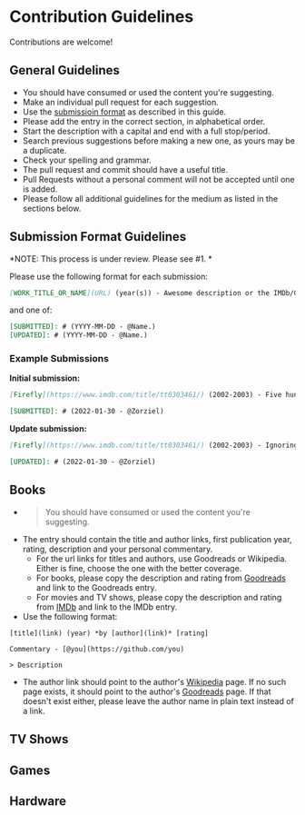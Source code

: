# Contribution Guidelines

Contributions are welcome! 

## General Guidelines

- You should have consumed or used the content you're suggesting.
- Make an individual pull request for each suggestion.
- Use the [submissioin format](#submission-format-guidelines) as described in this guide. 
- Please add the entry in the correct section, in alphabetical order.
- Start the description with a capital and end with a full stop/period.
- Search previous suggestions before making a new one, as yours may be a duplicate.
- Check your spelling and grammar.
- The pull request and commit should have a useful title.
- Pull Requests without a personal comment will not be accepted until one is added.
- Please follow all additional guidelines for the medium as listed in the sections below.

## Submission Format Guidelines
*NOTE: This process is under review.  Please see #1. *

Please use the following format for each submission: 

```markdown
[WORK_TITLE_OR_NAME](URL) (year(s)) - Awesome description or the IMDb/GoodReads/Wikipedia synopsis here.  
```

and one of: 
```markdown
[SUBMITTED]: # (YYYY-MM-DD - @Name.)
[UPDATED]: # (YYYY-MM-DD - @Name.)
```
### Example Submissions

**Initial  submission:**  
```markdown
[Firefly](https://www.imdb.com/title/tt0303461/) (2002-2003) - Five hundred years in the future, a renegade crew aboard a small spacecraft tries to survive as they travel the unknown parts of the galaxy and evade warring factions as well as authority agents out to get them.  

[SUBMITTED]: # (2022-01-30 - @Zorziel)
```
**Update submission:**  
```markdown
[Firefly](https://www.imdb.com/title/tt0303461/) (2002-2003) - Ignoring Joss Whedon's awfulness, this space western still hold up today.  Five hundred years in the future, a renegade crew aboard a small spacecraft tries to survive as they travel the unknown parts of the galaxy and evade warring factions as well as authority agents out to get them.  

[UPDATED]: # (2022-01-30 - @Zorziel)

```


## Books

- >You should have consumed or used the content you're suggesting.
- The entry should contain the title and author links, first publication year, rating, description and your personal commentary.
  - For the url links for titles and authors, use Goodreads or Wikipedia. Either is fine, choose the one with the better coverage.
  - For books, please copy the description and rating from [Goodreads](https://goodreads.com) and link to the Goodreads entry.
  - For movies and TV shows, please copy the description and rating from [IMDb](https://www.imdb.com) and link to the IMDb entry.
- Use the following format:
```
[title](link) (year) *by [author](link)* [rating]

Commentary - [@you](https://github.com/you)

> Description
```
- The author link should point to the author's [Wikipedia](https://en.wikipedia.org) page. If no such page exists, it should point to the author's [Goodreads](https://goodreads.com) page. If that doesn't exist either, please leave the author name in plain text instead of a link.

## TV Shows


## Games



## Hardware

